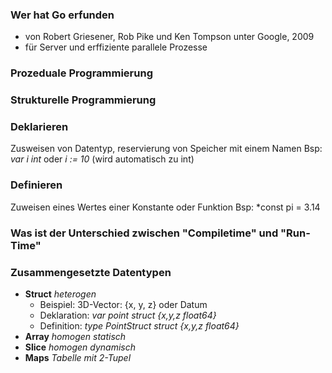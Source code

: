 ### Wer hat Go erfunden
- von Robert Griesener, Rob Pike und Ken Tompson unter Google, 2009
- für Server und erffiziente parallele Prozesse

### Prozeduale Programmierung

### Strukturelle Programmierung

### Deklarieren
Zusweisen von Datentyp, reservierung von Speicher mit einem Namen
Bsp: *var i int* oder *i := 10* (wird automatisch zu int) 

### Definieren
Zuweisen eines Wertes einer Konstante oder Funktion
Bsp: *const pi = 3.14 

### Was ist der Unterschied zwischen "Compiletime" und "Run-Time"

### Zusammengesetzte Datentypen
- **Struct** *heterogen*
	- Beispiel: 3D-Vector: {x, y, z} oder Datum
	- Deklaration: *var point struct {x,y,z float64}*
	- Definition: *type PointStruct struct {x,y,z float64}*
- **Array** *homogen statisch*
- **Slice** *homogen dynamisch*
- **Maps** *Tabelle mit 2-Tupel*
